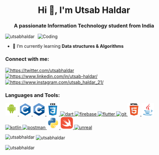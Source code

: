 <h1 align="center">Hi 👋, I'm Utsab Haldar</h1>
<h3 align="center">A passionate Information Technology student from India</h3>

<img align="right" alt="Coding" width="400" src="https://www.google.com/imgres?imgurl=https%3A%2F%2Fcdnl.iconscout.com%2Flottie%2Fpremium%2Fthumb%2Fdeveloper-working-on-computer-4337851-3618988.gif&tbnid=z4Tsc13Fei4FHM&vet=12ahUKEwjzwbHu_cKAAxWRoekKHXVWBPsQMygsegUIARCoAw..i&imgrefurl=https%3A%2F%2Ficonscout.com%2Flotties%2Ffront-end-developer&docid=-hbmLcWQgdJZeM&w=685&h=333&q=animated%20coding%20gif&ved=2ahUKEwjzwbHu_cKAAxWRoekKHXVWBPsQMygsegUIARCoAw">

<p align="left"> <img src="https://komarev.com/ghpvc/?username=utsabhaldar&label=Profile%20views&color=0e75b6&style=flat" alt="utsabhaldar" /> </p>




- 🌱 I’m currently learning **Data structures & Algorithms**

<h3 align="left">Connect with me:</h3>
<p align="left">
<a href="https://twitter.com/https://twitter.com/utsabhaldar" target="blank"><img align="center" src="https://raw.githubusercontent.com/rahuldkjain/github-profile-readme-generator/master/src/images/icons/Social/twitter.svg" alt="https://twitter.com/utsabhaldar" height="30" width="40" /></a>
<a href="https://linkedin.com/in/https://www.linkedin.com/in/utsab-haldar/" target="blank"><img align="center" src="https://raw.githubusercontent.com/rahuldkjain/github-profile-readme-generator/master/src/images/icons/Social/linked-in-alt.svg" alt="https://www.linkedin.com/in/utsab-haldar/" height="30" width="40" /></a>
<a href="https://instagram.com/https://www.instagram.com/utsab_haldar_21/" target="blank"><img align="center" src="https://raw.githubusercontent.com/rahuldkjain/github-profile-readme-generator/master/src/images/icons/Social/instagram.svg" alt="https://www.instagram.com/utsab_haldar_21/" height="30" width="40" /></a>
</p>

<h3 align="left">Languages and Tools:</h3>
<p align="left"> <a href="https://developer.android.com" target="_blank" rel="noreferrer"> <img src="https://raw.githubusercontent.com/devicons/devicon/master/icons/android/android-original-wordmark.svg" alt="android" width="40" height="40"/> </a> <a href="https://www.cprogramming.com/" target="_blank" rel="noreferrer"> <img src="https://raw.githubusercontent.com/devicons/devicon/master/icons/c/c-original.svg" alt="c" width="40" height="40"/> </a> <a href="https://www.w3schools.com/cpp/" target="_blank" rel="noreferrer"> <img src="https://raw.githubusercontent.com/devicons/devicon/master/icons/cplusplus/cplusplus-original.svg" alt="cplusplus" width="40" height="40"/> </a> <a href="https://www.w3schools.com/css/" target="_blank" rel="noreferrer"> <img src="https://raw.githubusercontent.com/devicons/devicon/master/icons/css3/css3-original-wordmark.svg" alt="css3" width="40" height="40"/> </a> <a href="https://dart.dev" target="_blank" rel="noreferrer"> <img src="https://www.vectorlogo.zone/logos/dartlang/dartlang-icon.svg" alt="dart" width="40" height="40"/> </a> <a href="https://firebase.google.com/" target="_blank" rel="noreferrer"> <img src="https://www.vectorlogo.zone/logos/firebase/firebase-icon.svg" alt="firebase" width="40" height="40"/> </a> <a href="https://flutter.dev" target="_blank" rel="noreferrer"> <img src="https://www.vectorlogo.zone/logos/flutterio/flutterio-icon.svg" alt="flutter" width="40" height="40"/> </a> <a href="https://git-scm.com/" target="_blank" rel="noreferrer"> <img src="https://www.vectorlogo.zone/logos/git-scm/git-scm-icon.svg" alt="git" width="40" height="40"/> </a> <a href="https://www.w3.org/html/" target="_blank" rel="noreferrer"> <img src="https://raw.githubusercontent.com/devicons/devicon/master/icons/html5/html5-original-wordmark.svg" alt="html5" width="40" height="40"/> </a> <a href="https://www.java.com" target="_blank" rel="noreferrer"> <img src="https://raw.githubusercontent.com/devicons/devicon/master/icons/java/java-original.svg" alt="java" width="40" height="40"/> </a> <a href="https://kotlinlang.org" target="_blank" rel="noreferrer"> <img src="https://www.vectorlogo.zone/logos/kotlinlang/kotlinlang-icon.svg" alt="kotlin" width="40" height="40"/> </a> <a href="https://postman.com" target="_blank" rel="noreferrer"> <img src="https://www.vectorlogo.zone/logos/getpostman/getpostman-icon.svg" alt="postman" width="40" height="40"/> </a> <a href="https://www.python.org" target="_blank" rel="noreferrer"> <img src="https://raw.githubusercontent.com/devicons/devicon/master/icons/python/python-original.svg" alt="python" width="40" height="40"/> </a> <a href="https://developer.apple.com/swift/" target="_blank" rel="noreferrer"> <img src="https://raw.githubusercontent.com/devicons/devicon/master/icons/swift/swift-original.svg" alt="swift" width="40" height="40"/> </a> <a href="https://unrealengine.com/" target="_blank" rel="noreferrer"> <img src="https://raw.githubusercontent.com/kenangundogan/fontisto/036b7eca71aab1bef8e6a0518f7329f13ed62f6b/icons/svg/brand/unreal-engine.svg" alt="unreal" width="40" height="40"/> </a> </p>

<p><img align="left" src="https://github-readme-stats.vercel.app/api/top-langs?username=utsabhaldar&show_icons=true&locale=en&layout=compact" alt="utsabhaldar" /></p>

<p>&nbsp;<img align="center" src="https://github-readme-stats.vercel.app/api?username=utsabhaldar&show_icons=true&locale=en" alt="utsabhaldar" /></p>

<p><img align="center" src="https://github-readme-streak-stats.herokuapp.com/?user=utsabhaldar&" alt="utsabhaldar" /></p>
